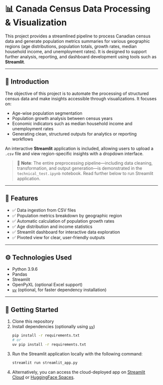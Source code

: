 # 📊 Canada Census Data Processing & Visualization

This project provides a streamlined pipeline to process Canadian census data and generate population metrics summaries for various geographic regions (age distributions, population totals, growth rates, median household income, and unemployment rates). It is designed to support further analysis, reporting, and dashboard development using tools such as **Streamlit**.

---

## 📌 Introduction

The objective of this project is to automate the processing of structured census data and make insights accessible through visualizations. It focuses on:

- Age-wise population segmentation  
- Population growth analysis between census years  
- Economic indicators such as median household income and unemployment rates  
- Generating clean, structured outputs for analytics or reporting workflows

An interactive **Streamlit** application is included, allowing users to upload a `.csv` file and view region-specific insights with a dropdown interface.

> 📘 **Note**: The entire preprocessing pipeline—including data cleaning, transformation, and output generation—is demonstrated in the `technical_test.ipynb` notebook. Read further below to run Streamlit application.

---

## 📁 Features

- ✅ Data ingestion from CSV files  
- ✅ Population metrics breakdown by geographic region  
- ✅ Automatic calculation of population growth rates  
- ✅ Age distribution and income statistics  
- ✅ Streamlit dashboard for interactive data exploration  
- ✅ Pivoted view for clear, user-friendly outputs  

---

## ⚙️ Technologies Used

- Python 3.9.6  
- Pandas  
- Streamlit  
- OpenPyXL (optional Excel support)  
- [`uv`](https://github.com/astral-sh/uv) (optional, for faster dependency installation)  

---

## 🚀 Getting Started

1. Clone this repository  
2. Install dependencies (optionally using [`uv`](https://github.com/astral-sh/uv))  
   ```bash
   pip install -r requirements.txt
   # or
   uv pip install -r requirements.txt
3. Run the Streamlit application locally with the following command:
   ```bash
   streamlit run streamlit_app.py
4. Alternatively, you can access the cloud-deployed app on [Streamlit Cloud](https://statscanpop-urnpvza6axlra6wtpspmtx.streamlit.app/) or [HuggingFace Spaces](https://huggingface.co/spaces/irtizak/statscan-pop).
